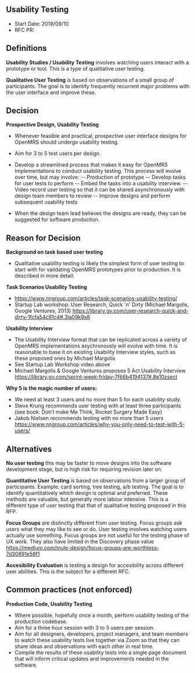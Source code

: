 ## Usability Testing
- Start Date: 2019/09/10
- RFC PR: 
	
## Definitions
**Usability Studies / Usability Testing** involves watching users interact with a prototype or tool. This is a type of qualitative user testing.

**Qualitative User Testing** is based on observations of a small group of participants. The goal is to identify frequently recurrent major problems with the user interface and improve these.

## Decision
**Prospective Design, Usability Testing**
- Whenever feasible and practical, prospective user interface designs for OpenMRS should undergo usability testing.
- Aim for 3 to 5 test users per design.
- Develop a streamlined process that makes it easy for OpenMRS Implementations to conduct usability testing. This process will evolve over time, but may involve:
-- Production of prototype
-- Develop tasks for user tests to perform
-- Embed the tasks into a usability interview.
-- Video record user testing so that it can be shared asynchronously with design team members to review
-- Improve designs and perform subsequent usability tests

- When the design team lead believes the designs are ready, they can be suggested for software production.

## Reason for Decision
**Background on task based user testing**
- Qualitative usability testing is likely the simplest form of user testing to start with for validating OpenMRS prototypes prior to production. It is described in more detail:

**Task Scenarios Usability Testing** 
- https://www.nngroup.com/articles/task-scenarios-usability-testing/
- Startup Lab workshop: User Research, Quick 'n' Dirty (Michael Margolis, Google Ventures, 2013) https://library.gv.com/user-research-quick-and-dirty-1fcfa54c91c4#.3la09k9x8 

**Usability Interview**
- The Usability Interview format that can be replicated across a variety of OpenMRS implementations asychronously will evolve with time. It is reasonable to base it on existing Usability Interview styles, such as these proposed ones by Michael Margolis
- See Startup Lab Workshop video above
- Michael Margolis & Google Ventures proposes 5 Act Usability Interview https://library.gv.com/sprint-week-friday-7f66b4194137#.8e10zsect

**Why 5 is the magic number of users:**
- We need at least 3 users and no more than 5 for each usability study.
- Steve Krung recommends user testing with at least three participants (see book: Don’t make Me Think, Rocket Surgery Made Easy)
- Jakob Nielsen recommends testing with no more than 5 users https://www.nngroup.com/articles/why-you-only-need-to-test-with-5-users/
	
	
## Alternatives
**No user testing** this may be faster to move designs into the software development stage, but is high risk for requiring revision later on.

**Quantitative User Testing** is based on observations from a larger group of participants. Example: card sorting, tree testing, a/b testing. The goal is to identify quantitatively which design is optimal and preferred. These methods are valuable, but generally more labour intensive. This is a different type of user testing that that of qualitative testing proposed in this RFP.

**Focus Groups** are distinctly different from user testing. Focus groups ask users what they may like to see or do. User testing involves watching users actually use something. Focus groups are not useful for the testing phase of UX work. They also have limited in the Discovery phase value https://medium.com/mule-design/focus-groups-are-worthless-7d30891e58f1

**Accesibility Evaluation** is testing a design for accesibility across different user abilities. This is the subject for a different RFC.

## Common practices (not enforced)
	
**Production Code, Usability Testing**
- Where possible, hopefully once a month, perform usability testing of the production codebase.
- Aim for a three hour session with 3 to 5 users per session.
- Aim for all designers, developers, project managers, and team members to watch these usability tests live together via Zoom so that they can share ideas and observations with each other in real time.
- Compile the results of these usability tests into a single page document that will inform critical updates and improvements needed in the software.
